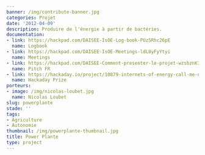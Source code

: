 ```yaml
---
banner: /img/contribute-banner.jpg
categories: Projet
date: '2012-04-09'
description: Produire de l'énergie à partir de bactéries.
documentation:
- link: https://hackpad.com/DAISEE-IsOE-Log-book-PUz5Rhc26pE
  name: Logbook
- link: https://hackpad.com/DAISEE-IsOE-Meetings-ldL8yFyYtyi
  name: Meetings
- link: https://hackpad.com/DAISEE-Comment-presenter-le-projet-wzsbznK1HSO
  name: Pitch FR
- link: https://hackaday.io/project/10879-internets-of-energy-call-me-daisee
  name: Hackaday Prize
porteurs:
- image: /img/nicolas-loubet.jpg
  name: Nicolas Loubet
slug: powerplante
stade: ''
tags:
- Agriculture
- Autonomie
thumbnail: /img/powerplante-thumbnail.jpg
title: Power Plante
type: project
---
```

